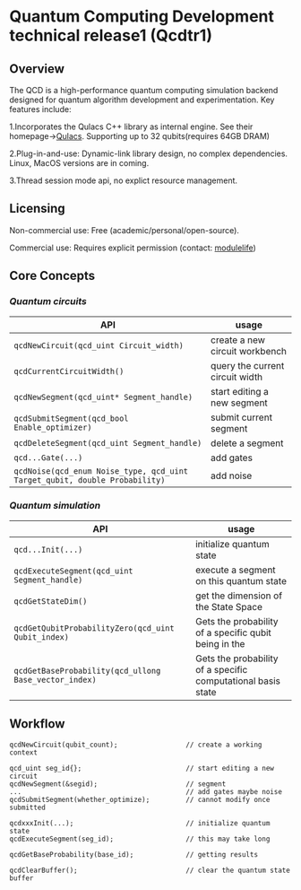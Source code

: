 # Quantum Computing Development technical release1 (Qcdtr1)

## Overview
The QCD is a high-performance quantum computing simulation backend designed for quantum algorithm development and experimentation. Key features include:

1.Incorporates the Qulacs C++ library as internal engine. See their homepage->[Qulacs](https://github.com/qulacs/qulacs). Supporting up to 32 qubits(requires 64GB DRAM)

2.Plug-in-and-use: Dynamic-link library design, no complex dependencies. Linux, MacOS versions are in coming.

3.Thread session mode api, no explict resource management.

## Licensing
Non-commercial use: Free (academic/personal/open-source).

Commercial use: Requires explicit permission (contact: [modulelife](https://github.com/modulelife))

## Core Concepts
### _Quantum circuits_
| API | usage |
|------|------|
| `qcdNewCircuit(qcd_uint Circuit_width)` | create a new circuit workbench |
| `qcdCurrentCircuitWidth()` | query the current circuit width |
| `qcdNewSegment(qcd_uint* Segment_handle)` | start editing a new segment |
| `qcdSubmitSegment(qcd_bool Enable_optimizer)` | submit current segment |
| `qcdDeleteSegment(qcd_uint Segment_handle)` | delete a segment |
| `qcd...Gate(...)` | add gates |
| `qcdNoise(qcd_enum Noise_type, qcd_uint Target_qubit, double Probability)` | add noise |
### _Quantum simulation_
| API | usage |
|------|------|
| `qcd...Init(...)` | initialize quantum state |
| `qcdExecuteSegment(qcd_uint Segment_handle)` | execute a segment on this quantum state|
| `qcdGetStateDim()` | get the dimension of the State Space |
| `qcdGetQubitProbabilityZero(qcd_uint Qubit_index)` | Gets the probability of a specific qubit being in the |0> state |
| `qcdGetBaseProbability(qcd_ullong Base_vector_index)` | Gets the probability of a specific computational basis state |

## Workflow
```
qcdNewCircuit(qubit_count);					// create a working context

qcd_uint seg_id{};							// start editing a new circuit
qcdNewSegment(&segid);						// segment
...											// add gates maybe noise
qcdSubmitSegment(whether_optimize);			// cannot modify once submitted

qcdxxxInit(...);							// initialize quantum state
qcdExecuteSegment(seg_id);					// this may take long

qcdGetBaseProbability(base_id);				// getting results

qcdClearBuffer();							// clear the quantum state buffer
```
